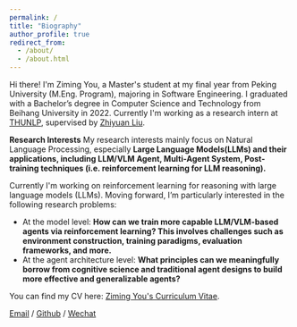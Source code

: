 ```yaml
---
permalink: /
title: "Biography"
author_profile: true
redirect_from: 
  - /about/
  - /about.html
---
```

Hi there! I'm Ziming You, a Master's student at my final year from Peking University (M.Eng. Program), majoring in Software Engineering. I graduated with a Bachelor’s degree in Computer Science and Technology from Beihang University in 2022. Currently I'm working as a research intern at [THUNLP](https://nlp.csai.tsinghua.edu.cn/), supervised by [Zhiyuan Liu](https://scholar.google.com/citations?user=dT0v5u0AAAAJ&hl=en).

**Research Interests**
My research interests mainly focus on Natural Language Processing, especially **Large Language Models(LLMs) and their applications, including LLM/VLM Agent, Multi-Agent System, Post-training techniques (i.e. reinforcement learning for LLM reasoning).**

Currently I'm working on reinforcement learning for reasoning with large language models (LLMs). Moving forward, I’m particularly interested in the following research problems:

-	At the model level: **How can we train more capable LLM/VLM-based agents via reinforcement learning? This involves challenges such as environment construction, training paradigms, evaluation frameworks, and more.**
-	At the agent architecture level: **What principles can we meaningfully borrow from cognitive science and traditional agent designs to build more effective and generalizable agents?**

You can find my CV here: [Ziming You's Curriculum Vitae](../assets/CV.pdf).


[Email](zimingyou@stu.pku.edu.cn) / [Github](https://github.com/Luffyzm3D2Y) / [Wechat](../images/wechat.jpg) 
